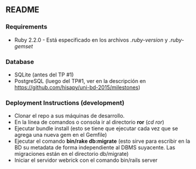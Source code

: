 ## README

### Requirements

* Ruby 2.2.0 - Está especificado en los archivos _.ruby-version_ y _.ruby-gemset_

### Database

* SQLite (antes del TP #1)
* PostgreSQL (luego del TP#1, ver en la descripción en https://github.com/hisapy/uni-bd-2015/milestones)

### Deployment Instructions (development)

* Clonar el repo a sus máquinas de desarrollo.
* En la línea de comandos o consola ir al directorio **ror** (_cd ror_)
* Ejecutar bundle install (esto se tiene que ejecutar cada vez que se agrega una nueva gem en el Gemfile)
* Ejecutar el comando **bin/rake db:migrate** (esto sirve para escribir en la BD su metadata de forma independiente al DBMS suyacente. Las migraciones están en el directorio db/migrate)
* Iniciar el servidor webrick con el comando bin/rails server
